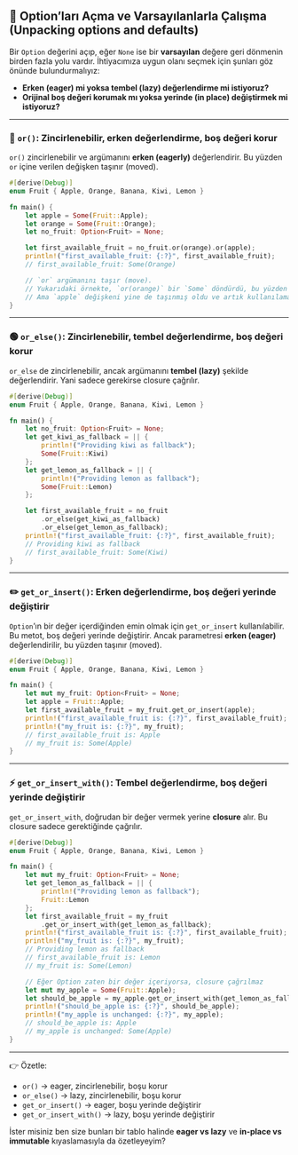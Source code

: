 ## 🍏 Option’ları Açma ve Varsayılanlarla Çalışma (Unpacking options and defaults)

Bir `Option` değerini açıp, eğer `None` ise bir **varsayılan** değere geri dönmenin birden fazla yolu vardır. İhtiyacımıza uygun olanı seçmek için şunları göz önünde bulundurmalıyız:

* **Erken (eager) mi yoksa tembel (lazy) değerlendirme mi istiyoruz?**
* **Orijinal boş değeri korumak mı yoksa yerinde (in place) değiştirmek mi istiyoruz?**

---

### 🔗 `or()`: Zincirlenebilir, erken değerlendirme, boş değeri korur

`or()` zincirlenebilir ve argümanını **erken (eagerly)** değerlendirir. Bu yüzden `or` içine verilen değişken taşınır (moved).

```rust
#[derive(Debug)] 
enum Fruit { Apple, Orange, Banana, Kiwi, Lemon }

fn main() {
    let apple = Some(Fruit::Apple);
    let orange = Some(Fruit::Orange);
    let no_fruit: Option<Fruit> = None;

    let first_available_fruit = no_fruit.or(orange).or(apple);
    println!("first_available_fruit: {:?}", first_available_fruit);
    // first_available_fruit: Some(Orange)

    // `or` argümanını taşır (move).
    // Yukarıdaki örnekte, `or(orange)` bir `Some` döndürdü, bu yüzden `or(apple)` çalışmadı.
    // Ama `apple` değişkeni yine de taşınmış oldu ve artık kullanılamaz.
}
```

---

### 🟢 `or_else()`: Zincirlenebilir, tembel değerlendirme, boş değeri korur

`or_else` de zincirlenebilir, ancak argümanını **tembel (lazy)** şekilde değerlendirir. Yani sadece gerekirse closure çağrılır.

```rust
#[derive(Debug)] 
enum Fruit { Apple, Orange, Banana, Kiwi, Lemon }

fn main() {
    let no_fruit: Option<Fruit> = None;
    let get_kiwi_as_fallback = || {
        println!("Providing kiwi as fallback");
        Some(Fruit::Kiwi)
    };
    let get_lemon_as_fallback = || {
        println!("Providing lemon as fallback");
        Some(Fruit::Lemon)
    };

    let first_available_fruit = no_fruit
        .or_else(get_kiwi_as_fallback)
        .or_else(get_lemon_as_fallback);
    println!("first_available_fruit: {:?}", first_available_fruit);
    // Providing kiwi as fallback
    // first_available_fruit: Some(Kiwi)
}
```

---

### ✏️ `get_or_insert()`: Erken değerlendirme, boş değeri yerinde değiştirir

`Option`’ın bir değer içerdiğinden emin olmak için `get_or_insert` kullanılabilir. Bu metot, boş değeri yerinde değiştirir. Ancak parametresi **erken (eager)** değerlendirilir, bu yüzden taşınır (moved).

```rust
#[derive(Debug)]
enum Fruit { Apple, Orange, Banana, Kiwi, Lemon }

fn main() {
    let mut my_fruit: Option<Fruit> = None;
    let apple = Fruit::Apple;
    let first_available_fruit = my_fruit.get_or_insert(apple);
    println!("first_available_fruit is: {:?}", first_available_fruit);
    println!("my_fruit is: {:?}", my_fruit);
    // first_available_fruit is: Apple
    // my_fruit is: Some(Apple)
}
```

---

### ⚡ `get_or_insert_with()`: Tembel değerlendirme, boş değeri yerinde değiştirir

`get_or_insert_with`, doğrudan bir değer vermek yerine **closure** alır. Bu closure sadece gerektiğinde çağrılır.

```rust
#[derive(Debug)] 
enum Fruit { Apple, Orange, Banana, Kiwi, Lemon }

fn main() {
    let mut my_fruit: Option<Fruit> = None;
    let get_lemon_as_fallback = || {
        println!("Providing lemon as fallback");
        Fruit::Lemon
    };
    let first_available_fruit = my_fruit
        .get_or_insert_with(get_lemon_as_fallback);
    println!("first_available_fruit is: {:?}", first_available_fruit);
    println!("my_fruit is: {:?}", my_fruit);
    // Providing lemon as fallback
    // first_available_fruit is: Lemon
    // my_fruit is: Some(Lemon)

    // Eğer Option zaten bir değer içeriyorsa, closure çağrılmaz
    let mut my_apple = Some(Fruit::Apple);
    let should_be_apple = my_apple.get_or_insert_with(get_lemon_as_fallback);
    println!("should_be_apple is: {:?}", should_be_apple);
    println!("my_apple is unchanged: {:?}", my_apple);
    // should_be_apple is: Apple
    // my_apple is unchanged: Some(Apple)
}
```

---

👉 Özetle:

* `or()` → eager, zincirlenebilir, boşu korur
* `or_else()` → lazy, zincirlenebilir, boşu korur
* `get_or_insert()` → eager, boşu yerinde değiştirir
* `get_or_insert_with()` → lazy, boşu yerinde değiştirir

İster misiniz ben size bunları bir tablo halinde **eager vs lazy** ve **in-place vs immutable** kıyaslamasıyla da özetleyeyim?
